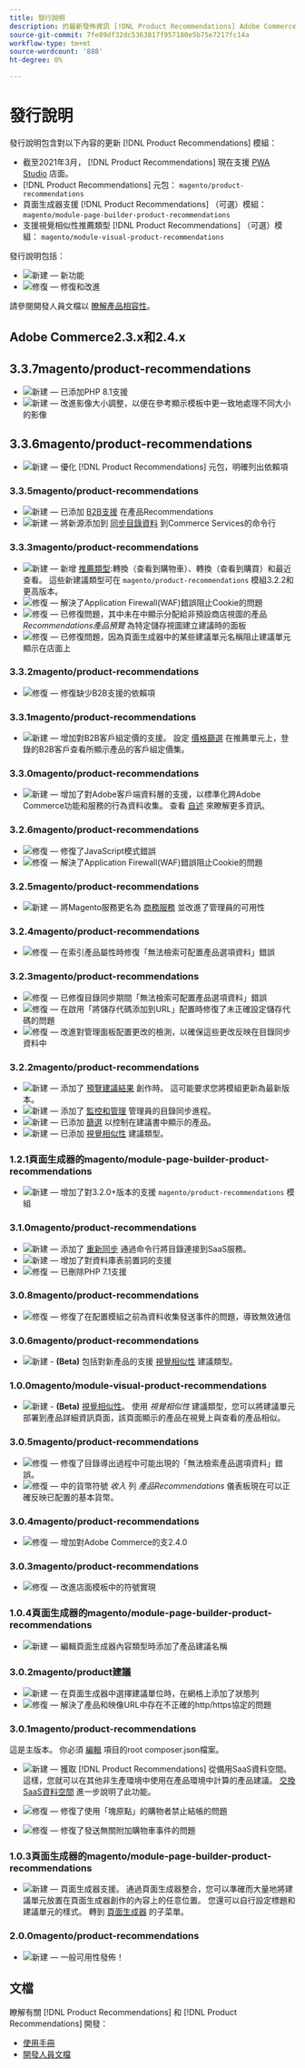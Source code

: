 ```yaml
---
title: 發行說明
description: 的最新發佈資訊 [!DNL Product Recommendations] Adobe Commerce。
source-git-commit: 7fe89df32dc5363817f957180e5b75e7217fc14a
workflow-type: tm+mt
source-wordcount: '888'
ht-degree: 0%

---
```


# 發行說明

發行說明包含對以下內容的更新 [!DNL Product Recommendations] 模組：

* 截至2021年3月， [!DNL Product Recommendations] 現在支援 [PWA Studio](https://developer.adobe.com/commerce/pwa-studio/integrations/product-recommendations/) 店面。
* [!DNL Product Recommendations] 元包： `magento/product-recommendations`
* 頁面生成器支援 [!DNL Product Recommendations] （可選）模組： `magento/module-page-builder-product-recommendations`
* 支援視覺相似性推薦類型 [!DNL Product Recommendations] （可選）模組： `magento/module-visual-product-recommendations`

發行說明包括：

* ![新建](../assets/new.svg)  — 新功能
* ![修復](../assets/fix.svg)  — 修復和改進

請參閱開發人員文檔以 [瞭解產品相容性](https://devdocs.magento.com/release/availability.html)。

## Adobe Commerce2.3.x和2.4.x

## 3.3.7magento/product-recommendations

* ![新建](../assets/new.svg)  — 已添加PHP 8.1支援
* ![新建](../assets/new.svg)  — 改進影像大小調整，以便在參考顯示模板中更一致地處理不同大小的影像

## 3.3.6magento/product-recommendations

* ![新建](../assets/new.svg)  — 優化 [!DNL Product Recommendations] 元包，明確列出依賴項

### 3.3.5magento/product-recommendations

* ![新建](../assets/new.svg)  — 已添加 [B2B支援](onboarding.md#b2bsupport) 在產品Recommendations
* ![新建](../assets/new.svg)  — 將新源添加到 [同步目錄資料](https://devdocs.magento.com/guides/v2.4/config-guide/cli/config-cli-subcommands-catalog-sync.html) 到Commerce Services的命令行

### 3.3.3magento/product-recommendations

* ![新建](../assets/new.svg)  — 新增 [推薦類型](type.md):轉換（查看到購物車）、轉換（查看到購買）和最近查看。 這些新建議類型可在 `magento/product-recommendations` 模組3.2.2和更高版本。
* ![修復](../assets/fix.svg)  — 解決了Application Firewall(WAF)錯誤阻止Cookie的問題
* ![修復](../assets/fix.svg)  — 已修復問題，其中未在中顯示分配給非預設商店視圖的產品 _Recommendations產品預覽_ 為特定儲存視圖建立建議時的面板
* ![修復](../assets/fix.svg)  — 已修復問題，因為頁面生成器中的某些建議單元名稱阻止建議單元顯示在店面上

### 3.3.2magento/product-recommendations

* ![修復](../assets/fix.svg)  — 修復缺少B2B支援的依賴項

### 3.3.1magento/product-recommendations

* ![新建](../assets/new.svg)  — 增加對B2B客戶組定價的支援。 設定 [價格篩選](filters.md) 在推薦單元上，登錄的B2B客戶查看所顯示產品的客戶組定價集。

### 3.3.0magento/product-recommendations

* ![新建](../assets/new.svg)  — 增加了對Adobe客戶端資料層的支援，以標準化跨Adobe Commerce功能和服務的行為資料收集。 查看 [自述](https://github.com/adobe/magento-storefront-event-collector/blob/main/README.md) 來瞭解更多資訊。

### 3.2.6magento/product-recommendations

* ![修復](../assets/fix.svg)  — 修復了JavaScript模式錯誤
* ![修復](../assets/fix.svg)  — 解決了Application Firewall(WAF)錯誤阻止Cookie的問題

### 3.2.5magento/product-recommendations

* ![新建](../assets/new.svg)  — 將Magento服務更名為 [商務服務](https://docs.magento.com/user-guide/system/saas.html) 並改進了管理員的可用性

### 3.2.4magento/product-recommendations

* ![修復](../assets/fix.svg)  — 在索引產品屬性時修復「無法檢索可配置產品選項資料」錯誤

### 3.2.3magento/product-recommendations

* ![修復](../assets/fix.svg)  — 已修復目錄同步期間「無法檢索可配置產品選項資料」錯誤
* ![修復](../assets/fix.svg)  — 在啟用「將儲存代碼添加到URL」配置時修復了未正確設定儲存代碼的問題
* ![修復](../assets/fix.svg)  — 改進對管理面板配置更改的檢測，以確保這些更改反映在目錄同步資料中

### 3.2.2magento/product-recommendations

* ![新建](../assets/new.svg)  — 添加了 [預覽建議結果](create.md) 創作時。 這可能要求您將模組更新為最新版本。
* ![新建](../assets/new.svg)  — 添加了 [監控和管理](https://docs.magento.com/user-guide/system/catalog-sync.html) 管理員的目錄同步進程。
* ![新建](../assets/new.svg)  — 已添加 [篩選](filters.md) 以控制在建議書中顯示的產品。
* ![新建](../assets/new.svg)  — 已添加 [視覺相似性](type.md#visualsim) 建議類型。

### 1.2.1頁面生成器的magento/module-page-builder-product-recommendations

* ![新建](../assets/new.svg)  — 增加了對3.2.0+版本的支援 `magento/product-recommendations` 模組

### 3.1.0magento/product-recommendations

* ![新建](../assets/new.svg)  — 添加了 [重新同步](https://devdocs.magento.com/guides/v2.4/config-guide/cli/config-cli-subcommands-catalog-sync.html) 通過命令行將目錄連接到SaaS服務。
* ![新建](../assets/new.svg)  — 增加了對資料庫表前置詞的支援
* ![修復](../assets/fix.svg)  — 已刪除PHP 7.1支援

### 3.0.8magento/product-recommendations

* ![修復](../assets/fix.svg)  — 修復了在配置模組之前為資料收集發送事件的問題，導致無效通信

### 3.0.6magento/product-recommendations

* ![新建](../assets/new.svg) - **(Beta)** 包括對新產品的支援 [視覺相似性](type.md#visualsim) 建議類型。

### 1.0.0magento/module-visual-product-recommendations

* ![新建](../assets/new.svg) - **(Beta)** [視覺相似性](type.md#visualsim)。 使用 _視覺相似性_ 建議類型，您可以將建議單元部署到產品詳細資訊頁面，該頁面顯示的產品在視覺上與查看的產品相似。

### 3.0.5magento/product-recommendations

* ![修復](../assets/fix.svg)  — 修復了目錄導出過程中可能出現的「無法檢索產品選項資料」錯誤。
* ![修復](../assets/fix.svg)  — 中的貨幣符號 _收入_ 列 _產品Recommendations_ 儀表板現在可以正確反映已配置的基本貨幣。

### 3.0.4magento/product-recommendations

* ![修復](../assets/fix.svg)  — 增加對Adobe Commerce的支2.4.0

### 3.0.3magento/product-recommendations

* ![修復](../assets/fix.svg)  — 改進店面模板中的符號實現

### 1.0.4頁面生成器的magento/module-page-builder-product-recommendations

* ![新建](../assets/new.svg)  — 編輯頁面生成器內容類型時添加了產品建議名稱

### 3.0.2magento/product建議

* ![新建](../assets/new.svg)  — 在頁面生成器中選擇建議單位時，在網格上添加了狀態列
* ![修復](../assets/fix.svg)  — 解決了產品和映像URL中存在不正確的http/https協定的問題

### 3.0.1magento/product-recommendations

這是主版本。 你必須 [編輯](install-configure.md#update) 項目的root composer.json檔案。

* ![新建](../assets/new.svg)  — 獲取 [!DNL Product Recommendations] 從備用SaaS資料空間。 這樣，您就可以在其他非生產環境中使用在產品環境中計算的產品建議。 [交換SaaS資料空間](settings.md) 進一步說明了此功能。

* ![修復](../assets/fix.svg)  — 修復了使用「塊原點」的購物者禁止結帳的問題
* ![修復](../assets/fix.svg)  — 修復了發送無關附加購物車事件的問題

### 1.0.3頁面生成器的magento/module-page-builder-product-recommendations

* ![新建](../assets/new.svg)  — 頁面生成器支援。 通過頁面生成器整合，您可以準確而大量地將建議單元放置在頁面生成器創作的內容上的任意位置。 您還可以自行設定標題和建議單元的樣式。 轉到 [頁面生成器](https://docs.magento.com/user-guide/cms/page-builder-add-recommendations.html) 的子菜單。

### 2.0.0magento/product-recommendations

* ![新建](../assets/new.svg)  — 一般可用性發佈！

## 文檔

瞭解有關 [!DNL Product Recommendations] 和 [!DNL Product Recommendations] 開發：

* [使用手冊](overview.md)
* [開發人員文檔](https://devdocs.magento.com/recommendations/product-recs.html)
